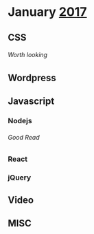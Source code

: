 # January [2017]
[2017]: https://github.com/gistnoor/Links/tree/master/Year

## CSS

###### Worth looking

## Wordpress



## Javascript

### Nodejs

###### Good Read


### React

### jQuery


## Video

## MISC
	

